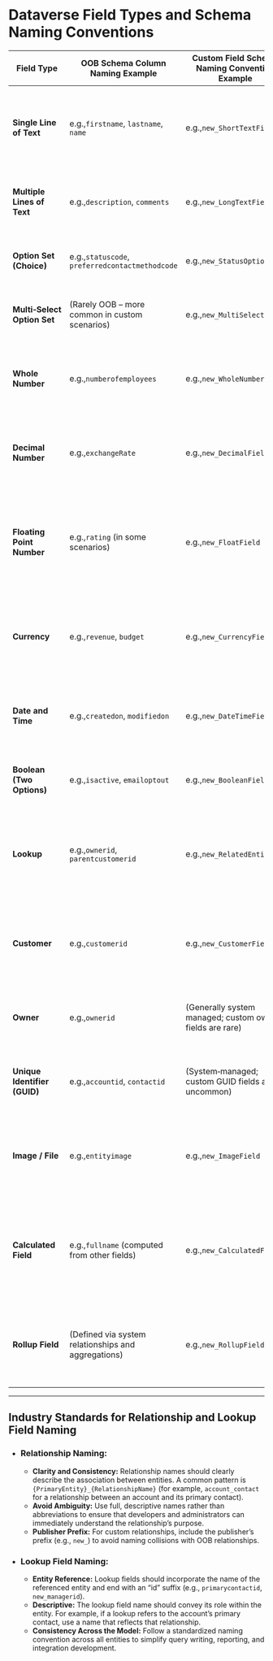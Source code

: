 # Dataverse Field Types and Schema Naming Conventions

| Field Type                         | OOB Schema Column Naming Example                    | Custom Field Schema Naming Convention Example            | Description                                                                                                     | Sub‑Types / Additional Notes                                                                                                                        |
| ---------------------------------- | --------------------------------------------------- | -------------------------------------------------------- | --------------------------------------------------------------------------------------------------------------- | ---------------------------------------------------------------------------------------------------------------------------------------------------- |
| **Single Line of Text**      | e.g.,`firstname`, `lastname`, `name`          | e.g.,`new_ShortTextField`                              | Stores brief text values (often used for names, titles, or identifiers).                                        | **Sub‑types:** Can be formatted as plain text, email, URL, or phone number; configurable maximum length and formatting options.               |
| **Multiple Lines of Text**   | e.g.,`description`, `comments`                  | e.g.,`new_LongTextField`                               | Provides a text area for longer, multi‑line input such as detailed descriptions or notes.                      | May offer plain text vs. rich text (HTML) formatting; supports larger character limits.                                                              |
| **Option Set (Choice)**      | e.g.,`statuscode`, `preferredcontactmethodcode` | e.g.,`new_StatusOption`                                | Presents a dropdown list with a fixed set of values for single‑selection.                                      | Usually implemented as single‑select; values are defined centrally.                                                                                 |
| **Multi‑Select Option Set** | (Rarely OOB – more common in custom scenarios)     | e.g.,`new_MultiSelectField`                            | Allows users to select multiple values from a predefined list.                                                  | Useful for tagging or categorizing records with multiple applicable values.                                                                          |
| **Whole Number**             | e.g.,`numberofemployees`                          | e.g.,`new_WholeNumberField`                            | Stores integer values (no decimals). Typically used for counts, quantities, or ranking.                         | Often configured with minimum/maximum value limits.                                                                                                  |
| **Decimal Number**           | e.g.,`exchangeRate`                               | e.g.,`new_DecimalField`                                | Stores numbers with defined precision and scale for exact numeric values.                                       | Ideal for measurements or figures requiring exact decimal representation (precision and scale can be set).                                           |
| **Floating Point Number**    | e.g.,`rating` (in some scenarios)                 | e.g.,`new_FloatField`                                  | Captures approximate numeric values where exact precision isn’t critical (floating point arithmetic).          | May be used for ratings or scientific measurements; note that floating point numbers have inherent precision differences compared to decimals.       |
| **Currency**                 | e.g.,`revenue`, `budget`                        | e.g.,`new_CurrencyField`                               | Designed to store monetary values with built‑in currency formatting and conversion support.                    | Automatically manages precision and often includes metadata on currency type; formatted according to locale.                                         |
| **Date and Time**            | e.g.,`createdon`, `modifiedon`                  | e.g.,`new_DateTimeField`                               | Records dates and times. Can be configured as “date only” or “date and time” (with time zone awareness).    | Options include “user local” vs. “time zone independent” modes; critical for audit fields and event scheduling.                                  |
| **Boolean (Two Options)**    | e.g.,`isactive`, `emailoptout`                  | e.g.,`new_BooleanField`                                | Holds a binary value (Yes/No or True/False).                                                                    | Rendered as checkboxes; used for flags, toggles, or status indicators.                                                                               |
| **Lookup**                   | e.g.,`ownerid`, `parentcustomerid`              | e.g.,`new_RelatedEntityId`                             | Creates a relationship by referencing another entity record.                                                    | **Naming:** Conventionally ends with “id” (e.g., `primarycontactid`). Can be polymorphic; careful naming aids in clarity.                  |
| **Customer**                 | e.g.,`customerid`                                 | e.g.,`new_CustomerField`                               | A specialized lookup that can reference either an Account or a Contact, providing flexibility in customer data. | Often configured with additional metadata to handle both Account and Contact; ensure naming reflects its dual‑entity purpose.                       |
| **Owner**                    | e.g.,`ownerid`                                    | (Generally system managed; custom owner fields are rare) | Indicates the record owner (user or team) for security and access control.                                      | Naming is consistent across the system; typically not altered by customizations.                                                                     |
| **Unique Identifier (GUID)** | e.g.,`accountid`, `contactid`                   | (System‑managed; custom GUID fields are uncommon)       | A system‑generated globally unique identifier used as the primary key for records.                             | Not editable by users; auto‑generated by Dataverse.                                                                                                 |
| **Image / File**             | e.g.,`entityimage`                                | e.g.,`new_ImageField`                                  | Stores images or file data associated with a record (used for profile pictures, logos, etc.).                   | May include file size and format restrictions; image fields are supported natively for record thumbnails and galleries.                              |
| **Calculated Field**         | e.g.,`fullname` (computed from other fields)      | e.g.,`new_CalculatedField`                             | Computes its value dynamically based on an expression that references other fields.                             | Not physically stored in the database; recalculated when source data changes. Can be used to combine or derive new information from existing fields. |
| **Rollup Field**             | (Defined via system relationships and aggregations) | e.g.,`new_RollupField`                                 | Aggregates data from related child records (such as summing values or counting related items).                  | Calculated asynchronously; useful for summarizing data from one‑to‑many relationships (e.g., total orders for an account).                         |

---

## Industry Standards for Relationship and Lookup Field Naming

- ### **Relationship Naming:**

  - **Clarity and Consistency:** Relationship names should clearly describe the association between entities. A common pattern is `{PrimaryEntity}_{RelationshipName}` (for example, `account_contact` for a relationship between an account and its primary contact).
  - **Avoid Ambiguity:** Use full, descriptive names rather than abbreviations to ensure that developers and administrators can immediately understand the relationship’s purpose.
  - **Publisher Prefix:** For custom relationships, include the publisher’s prefix (e.g., `new_`) to avoid naming collisions with OOB relationships.
- ### **Lookup Field Naming:**

  - **Entity Reference:** Lookup fields should incorporate the name of the referenced entity and end with an “id” suffix (e.g., `primarycontactid`, `new_managerid`).
  - **Descriptive:** The lookup field name should convey its role within the entity. For example, if a lookup refers to the account’s primary contact, use a name that reflects that relationship.
  - **Consistency Across the Model:** Follow a standardized naming convention across all entities to simplify query writing, reporting, and integration development.
